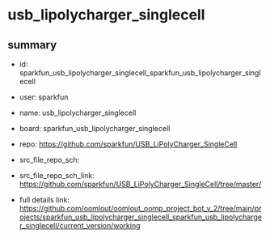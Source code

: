 # usb_lipolycharger_singlecell
 
## summary 
* id: sparkfun_usb_lipolycharger_singlecell_sparkfun_usb_lipolycharger_singlecell
* user: sparkfun
* name: usb_lipolycharger_singlecell
* board: sparkfun_usb_lipolycharger_singlecell
* repo: https://github.com/sparkfun/USB_LiPolyCharger_SingleCell



* src_file_repo_sch: 
* src_file_repo_sch_link: https://github.com/sparkfun/USB_LiPolyCharger_SingleCell/tree/master/
* full details link: https://github.com/oomlout/oomlout_oomp_project_bot_v_2/tree/main/projects/sparkfun_usb_lipolycharger_singlecell_sparkfun_usb_lipolycharger_singlecell/current_version/working  







